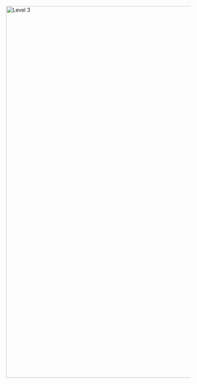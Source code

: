 <img width="1013" alt="Level 3" src="https://user-images.githubusercontent.com/58959408/175211075-017970f9-e616-4e9a-a136-f2a36ed0145c.png">
